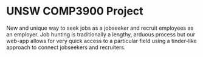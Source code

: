 # UNSW COMP3900 Project

New and unique way to seek jobs as a jobseeker and recruit employees as an employer.
Job hunting is traditionally a lengthy, arduous process but our web-app allows for very quick access to a particular field using a tinder-like approach to connect jobseekers and recruiters.


